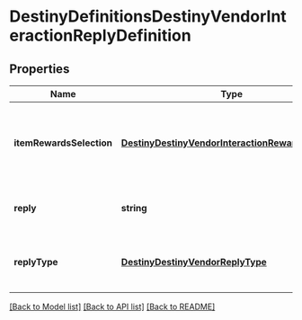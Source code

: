 # DestinyDefinitionsDestinyVendorInteractionReplyDefinition

## Properties
Name | Type | Description | Notes
------------ | ------------- | ------------- | -------------
**itemRewardsSelection** | [**DestinyDestinyVendorInteractionRewardSelection**](DestinyDestinyVendorInteractionRewardSelection.md) | The rewards granted upon responding to the vendor. | [optional] 
**reply** | **string** | The localized text for the reply. | [optional] 
**replyType** | [**DestinyDestinyVendorReplyType**](DestinyDestinyVendorReplyType.md) | An enum indicating the type of reply being made. | [optional] 

[[Back to Model list]](../README.md#documentation-for-models) [[Back to API list]](../README.md#documentation-for-api-endpoints) [[Back to README]](../README.md)


